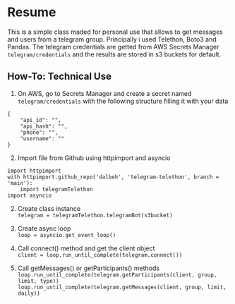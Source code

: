 # Resume
This is a simple class maded for personal use that allows to get messages and users from a telegram group. Principally i used Telethon, Boto3 and Pandas.  The telegram credentials are getted from AWS Secrets Manager `telegram/credentials` and the results are stored in s3 buckets for default.
<br />
## How-To: Technical Use
1. On AWS, go to Secrets Manager and create a secret named `telegram/credentials` with the following structure filling it with your data <br />
```
{
    "api_id": "",
    "api_hash": "",
    "phone": "",
    "username": ""
}
```

2. Import file from Github using httpimport and asyncio <br />
```
import httpimport
with httpimport.github_repo('dalbeh', 'telegram-telethon', branch = 'main'):
    import telegramTelethon
import asyncio
```

2. Create class instance <br />
`telegram = telegramTelethon.telegramBot(s3bucket)`
3. Create async loop <br />
`loop = asyncio.get_event_loop()`

5. Call connect() method and get the client object <br />
`client = loop.run_until_complete(telegram.connect())`

7. Call getMessages() or getParticipants() methods <br />
`loop.run_until_complete(telegram.getParticipants(client, group, limit, type))` <br />
`loop.run_until_complete(telegram.getMessages(client, group, limit, daily))`
